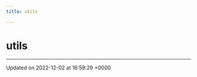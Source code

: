 ```yaml
---
title: utils

---
```


# utils








-------------------------------

Updated on 2022-12-02 at 16:59:29 +0000